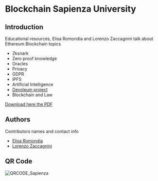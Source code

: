 # Blockchain Sapienza University

## Introduction
Educational resources, Elisa Romondia and Lorenzo Zaccagnini talk about Ethereum Blockchain topics

* Zksnark
* Zero proof knowledge
* Oracles
* Privacy
* GDPR
* IPFS
* Artificial Intelligence 
* [Devoleum project](https://www.devoleum.com/)
* Blockchain and Law

[Download here the PDF](https://github.com/elisaromondia/blockchain_sapienza_university/blob/master/Blockchain%20Sapienza%20SLIDE.pdf)

## Authors
Contributors names and contact info

* [Elisa Romondia](https://www.linkedin.com/in/elisa-romondia/)
* [Lorenzo Zaccagnini](https://www.linkedin.com/in/lorenzo-zaccagnini/)

## QR Code

![QRCODE_Sapienza](https://github.com/elisaromondia/blockchain_sapienza_university/blob/master/QRCODE_Sapienza.png)
